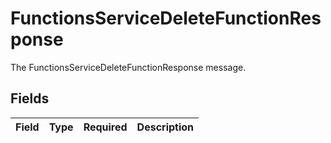 # FunctionsServiceDeleteFunctionResponse

The FunctionsServiceDeleteFunctionResponse message.


## Fields

| Field       | Type        | Required    | Description |
| ----------- | ----------- | ----------- | ----------- |